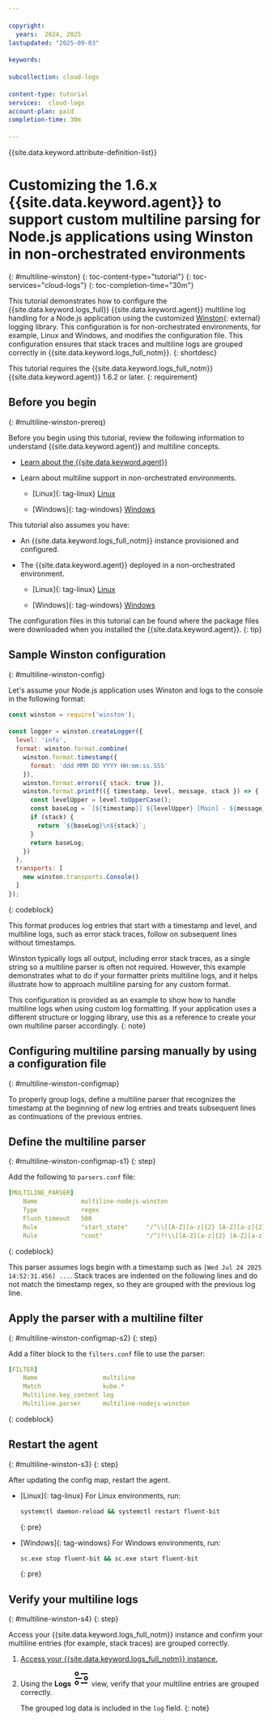 ```yaml
---

copyright:
  years:  2024, 2025
lastupdated: "2025-09-03"

keywords:

subcollection: cloud-logs

content-type: tutorial
services:  cloud-logs
account-plan: paid
completion-time: 30m

---
```


{{site.data.keyword.attribute-definition-list}}


# Customizing the 1.6.x {{site.data.keyword.agent}} to support custom multiline parsing for Node.js applications using Winston in non-orchestrated environments
{: #multiline-winston}
{: toc-content-type="tutorial"} 
{: toc-services="cloud-logs"}
{: toc-completion-time="30m"} 

This tutorial demonstrates how to configure the {{site.data.keyword.logs_full}} {{site.data.keyword.agent}} multiline log handling for a Node.js application using the customized [Winston](https://github.com/winstonjs/winston){: external} logging library. This configuration is for non-orchestrated environments, for example, Linux and Windows, and modifies the configuration file. This configuration ensures that stack traces and multiline logs are grouped correctly in {{site.data.keyword.logs_full_notm}}.
{: shortdesc}

This tutorial requires the {{site.data.keyword.logs_full_notm}} {{site.data.keyword.agent}} 1.6.2 or later.
{: requirement}

## Before you begin
{: #multiline-winston-prereq}

Before you begin using this tutorial, review the following information to understand {{site.data.keyword.agent}} and multiline concepts.

* [Learn about the {{site.data.keyword.agent}}](/docs/cloud-logs?topic=cloud-logs-agent-about)

* Learn about multiline support in non-orchestrated environments.

    * [Linux]{: tag-linux} [Linux](/docs/cloud-logs?topic=cloud-logs-agent-multiline-linux)

    * [Windows]{: tag-windows} [Windows](/docs/cloud-logs?topic=cloud-logs-agent-multiline-windows)

This tutorial also assumes you have:

* An {{site.data.keyword.logs_full_notm}} instance provisioned and configured.

* The {{site.data.keyword.agent}} deployed in a non-orchestrated environment.

    * [Linux]{: tag-linux} [Linux](/docs/cloud-logs?topic=cloud-logs-agent-linux)

    * [Windows]{: tag-windows} [Windows](/docs/cloud-logs?topic=cloud-logs-agent-windows)

The configuration files in this tutorial can be found where the package files were downloaded when you installed the {{site.data.keyword.agent}}.
{: tip}

## Sample Winston configuration
{: #multiline-winston-config}

Let's assume your Node.js application uses Winston and logs to the console in the following format:

```js
const winston = require('winston');

const logger = winston.createLogger({
  level: 'info',
  format: winston.format.combine(
    winston.format.timestamp({
      format: 'ddd MMM DD YYYY HH:mm:ss.SSS'
    }),
    winston.format.errors({ stack: true }),
    winston.format.printf(({ timestamp, level, message, stack }) => {
      const levelUpper = level.toUpperCase();
      const baseLog = `[${timestamp}] ${levelUpper} [Main] - ${message}`;
      if (stack) {
        return `${baseLog}\n${stack}`;
      }
      return baseLog;
    })
  ),
  transports: [
    new winston.transports.Console()
  ]
});
```
{: codeblock}

This format produces log entries that start with a timestamp and level, and multiline logs, such as error stack traces, follow on subsequent lines without timestamps.

Winston typically logs all output, including error stack traces, as a single string so a multiline parser is often not required. However, this example demonstrates what to do if your formatter prints multiline logs, and it helps illustrate how to approach multiline parsing for any custom format.

This configuration is provided as an example to show how to handle multiline logs when using custom log formatting. If your application uses a different structure or logging library, use this as a reference to create your own multiline parser accordingly.
{: note}


## Configuring multiline parsing manually by using a configuration file
{: #multiline-winston-configmap}

To properly group logs, define a multiline parser that recognizes the timestamp at the beginning of new log entries and treats subsequent lines as continuations of the previous entries.

## Define the multiline parser
{: #multiline-winston-configmap-s1}
{: step}

Add the following to `parsers.conf` file:

```yaml
[MULTILINE_PARSER]
    Name            multiline-nodejs-winston
    Type            regex
    Flush_timeout   500
    Rule            "start_state"     "/^\\[[A-Z][a-z]{2} [A-Z][a-z]{2} \\d{2} \\d{4} \\d{2}:\\d{2}:\\d{2}\\.\\d{3}\\] .*$/"
    Rule            "cont"            "/^(?!\\[[A-Z][a-z]{2} [A-Z][a-z]{2} \\d{2} \\d{4} \\d{2}:\\d{2}:\\d{2}\\.\\d{3}\\] ).*$/"
```
{: codeblock}

This parser assumes logs begin with a timestamp such as `[Wed Jul 24 2025 14:52:31.456] ...`. Stack traces are indented on the following lines and do not match the timestamp regex, so they are grouped with the previous log line.

## Apply the parser with a multiline filter
{: #multiline-winston-configmap-s2}
{: step}

Add a filter block to the `filters.conf` file to use the parser:

```yaml
[FILTER]
    Name                  multiline
    Match                 kube.*
    Multiline.key_content log
    Multiline.parser      multiline-nodejs-winston
```
{: codeblock}



## Restart the agent
{: #multiline-winston-s3}
{: step}

After updating the config map, restart the agent.

* [Linux]{: tag-linux} For Linux environments, run:

   ```sh
   systemctl daemon-reload && systemctl restart fluent-bit
   ```
   {: pre}

* [Windows]{: tag-windows} For Windows environments, run:

   ```sh
   sc.exe stop fluent-bit && sc.exe start fluent-bit
   ```
   {: pre}


## Verify your multiline logs
{: #multiline-winston-s4}
{: step}

Access your {{site.data.keyword.logs_full_notm}} instance and confirm your multiline entries (for example, stack traces) are grouped correctly.

1. [Access your {{site.data.keyword.logs_full_notm}} instance.](/docs/cloud-logs?topic=cloud-logs-instance-launch)

2. Using the **Logs** ![Explore logs icon](../icons/explore.svg "Explore logs") view, verify that your multiline entries are grouped correctly.

   The grouped log data is included in the `log` field.
   {: note}

